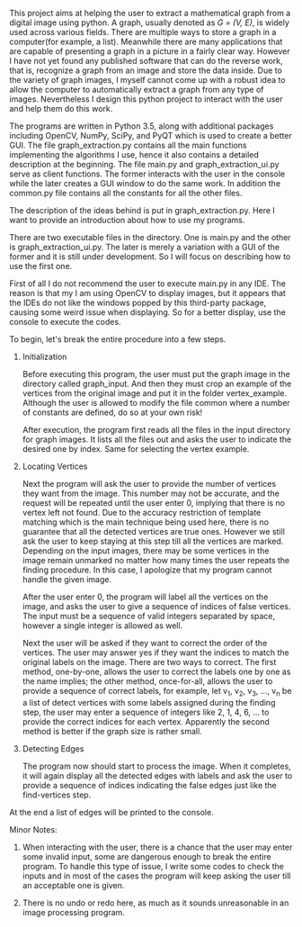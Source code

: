This project aims at helping the user to extract a mathematical graph from a digital image using python. A graph, usually denoted as *G = (V, E)*, is widely used across various fields. There are multiple ways to store a graph in a computer(for example, a list). Meanwhile there are many applications that are capable of presenting a graph in a picture in a fairly clear way. However I have not yet found any published software that can do the reverse work, that is, recognize a graph from an image and store the data inside. Due to the variety of graph images, I myself cannot come up with a robust idea to allow the computer to automatically extract a graph from any type of images. Nevertheless I design this python project to interact with the user and help them do this work.

The programs are written in Python 3.5, along with additional packages including OpenCV, NumPy, SciPy, and PyQT which is used to create a better GUI. The file graph_extraction.py contains all the main functions implementing the algorithms I use, hence it also contains a detailed description at the beginning. The file main.py and graph_extraction_ui.py serve as client functions. The former interacts with the user in the console while the later creates a GUI window to do the same work. In addition the common.py file contains all the constants for all the other files.

The description of the ideas behind is put in graph_extraction.py. Here I want to provide an introduction about how to use my programs.

There are two executable files in the directory. One is main.py and the other is graph_extraction_ui.py. The later is merely a variation with a GUI of the former and it is still under development. So I will focus on describing how to use the first one.

First of all I do not recommend the user to execute main.py in any IDE. The reason is that my I am using OpenCV to display images, but it appears that the IDEs do not like the windows popped by this third-party package, causing some weird issue when displaying. So for a better display, use the console to execute the codes.

To begin, let's break the entire procedure into a few steps.

1. Initialization

    Before executing this program, the user must put the graph image in the directory called graph_input. And then they must crop an example of the vertices from the original image and put it in the folder vertex_example. Although the user is allowed to modify the file common where a number of constants are defined, do so at your own risk!

    After execution, the program first reads all the files in the input directory
for graph images. It lists all the files out and asks the user to indicate the
desired one by index. Same for selecting the vertex example.

2. Locating Vertices

    Next the program will ask the user to provide the number of vertices they want from the image. This number may not be accurate, and the request will be repeated until the user enter 0, implying that there is no vertex left not found. Due to the accuracy restriction of template matching which is the main technique being used here, there is no guarantee that all the detected vertices are true ones. However we still ask the user to keep staying at this step till all the vertices are marked. Depending on the input images, there may be some vertices
in the image remain unmarked no matter how many times the user repeats the finding procedure. In this case, I apologize that my program cannot handle the given image.

    After the user enter 0, the program will label all the vertices on the image, and asks the user to give a sequence of indices of false vertices. The input must be a sequence of valid integers separated by space, however a single integer is allowed as well.

    Next the user will be asked if they want to correct the order of the vertices. The user may answer yes if they want the indices to match the original labels on the image. There are two ways to correct. The first method, one-by-one, allows the user to correct the labels one by one as the name implies; the other method, once-for-all, allows the user to provide a sequence of correct labels, for example, let v<sub>1</sub>, v<sub>2</sub>, v<sub>3</sub>, ..., v<sub>n</sub> be a list of detect vertices with some labels assigned during the finding step, the user may enter a sequence of integers like 2, 1, 4, 6, ... to provide the correct indices for each vertex. Apparently the second method is better if the graph size is rather small.

3. Detecting Edges

    The program now should start to process the image. When it completes, it will again display all the detected edges with labels and ask the user to provide a sequence of indices indicating the false edges just like the find-vertices step.

At the end a list of edges will be printed to the console.

Minor Notes:

1. When interacting with the user, there is a chance that the user may enter some invalid input, some are dangerous enough to break the entire program. To handle this type of issue, I write some codes to check the inputs and in most of the cases the program will keep asking the user till an acceptable one is given.

2. There is no undo or redo here, as much as it sounds unreasonable in an image processing program.